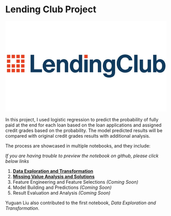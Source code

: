 # Lending Club Project
![Lending Club Logo]

In this project, I used logistic regression to predict the probability of fully paid at the end for each loan based on the loan applications and assigned credit grades based on the probability. The model predicted results will be compared with original credit grades results with additional analysis.

The process are showcased in multiple notebooks, and they include:

*If you are having trouble to preview the notebook on github, please click below links*

1. **[Data Exploration and Transformation]**
2. **[Missing Value Analysis and Solutions]**
3. Feature Engineering and Feature Selections *(Coming Soon)*
4. Model Building and Predictions *(Coming Soon)*
5. Result Evaluation and Analysis *(Coming Soon)*

Yuguan Liu also contributed to the first notebook, *Data Exploration and Transformation*.

[Data Exploration and Transformation]: 
https://colab.research.google.com/github/Junweiw/LendingClub/blob/master/1.%20Data%20Exploration%20%26%20Transformation.ipynb
[Missing Value Analysis and Solutions]: 
https://colab.research.google.com/github/Junweiw/LendingClub/blob/master/2.%20Missing%20Value%20Analysis%20and%20Solutions.ipynb
[Lending Club Logo]: https://github.com/Junweiw/LendingClub/blob/master/Lending-Club-Logo.jpg
